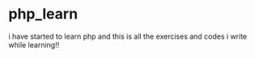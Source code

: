 # php_learn
 i have started to learn php and this is all the exercises and codes i write while learning!!
